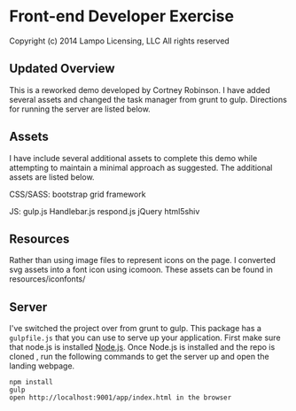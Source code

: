 Front-end Developer Exercise
============================

Copyright (c) 2014
 Lampo Licensing, LLC
 All rights reserved

Updated Overview
--------
This is a reworked demo developed by Cortney Robinson. I have added several assets and changed the task manager from grunt to gulp. Directions for running the server are listed below. 

Assets
---------
I have include several additional assets to complete this demo while attempting to maintain a minimal approach as suggested. The additional assets are listed below.

CSS/SASS:
bootstrap grid framework

JS:
gulp.js
Handlebar.js
respond.js
jQuery
html5shiv


Resources
------
Rather than using image files to represent icons on the page. I converted svg assets into a font icon using icomoon. These assets can be found in resources/iconfonts/



Server
------

I've switched the project over from grunt to gulp. This package has a `gulpfile.js` that you can use to serve up your application. First make sure that node.js is installed [Node.js](http://nodejs.org/). Once Node.js is installed and the repo is cloned , run the following commands to get the server up and open the landing webpage.

```
npm install
gulp 
open http://localhost:9001/app/index.html in the browser
```






